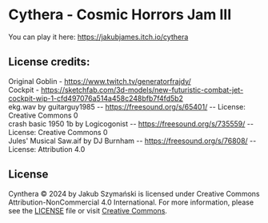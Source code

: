 # Cythera - Cosmic Horrors Jam III
 
You can play it here: https://jakubjames.itch.io/cythera

## License credits:
Original Goblin - https://www.twitch.tv/generatorfrajdy/ <br />
Cockpit - https://sketchfab.com/3d-models/new-futuristic-combat-jet-cockpit-wip-1-cfd497076a514a458c248bfb7f4fd5b2 <br />
ekg.wav by guitarguy1985 -- https://freesound.org/s/65401/ -- License: Creative Commons 0 <br />
crash basic 1950 1b by Logicogonist -- https://freesound.org/s/735559/ -- License: Creative Commons 0 <br />
Jules' Musical Saw.aif by DJ Burnham -- https://freesound.org/s/76808/ -- License: Attribution 4.0 <br />

## License
Cynthera © 2024 by Jakub Szymański is licensed under Creative Commons Attribution-NonCommercial 4.0 International.
For more information, please see the [LICENSE](./LICENSE) file or visit [Creative Commons](http://creativecommons.org/licenses/by-nc/4.0/).
